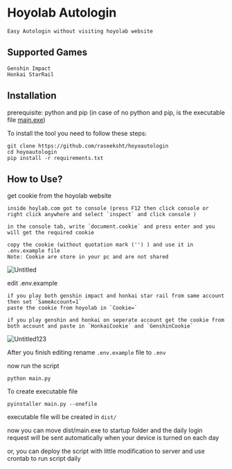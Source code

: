 
# Hoyolab Autologin

    Easy Autologin without visiting hoyolab website

## Supported Games
    Genshin Impact
    Honkai StarRail

## Installation
prerequisite: python and pip (in case of no python and pip, is the executable file [main.exe]([#](https://github.com/raseeksht/hoyoautologin/releases)))

To install the tool you need to follow these steps:
    
    git clone https://github.com/raseeksht/hoyoautologin
    cd hoyoautologin
    pip install -r requirements.txt


## How to Use?
get cookie from the hoyolab website
```
inside hoylab.com got to console (press F12 then click console or right click anywhere and select `inspect` and click console )

in the console tab, write `document.cookie` and press enter and you will get the required cookie

copy the cookie (without quotation mark ('') ) and use it in .env.example file
Note: Cookie are store in your pc and are not shared
```

![Untitled](https://github.com/raseeksht/hoyoautologin/assets/39650487/9e398610-a9a5-4ec3-b281-ce5fb9ffd9b3)

edit .env.example 
```
if you play both genshin impact and honkai star rail from same account then set `SameAccount=1`
paste the cookie from hoyolab in `Cookie=`
```



```
if you play genshin and honkai on seperate account get the cookie from both account and paste in `HonkaiCookie` and `GenshinCookie`
```
![Untitled123](https://github.com/raseeksht/hoyoautologin/assets/39650487/6cb69cc6-b589-487b-a9e1-ff44fa865ee5)


After you finish editing rename `.env.example` file to `.env`


now run the script
```
python main.py
```

To create executable file

```
pyinstaller main.py --onefile
```


executable file will be created in `dist/`

now you can move dist/main.exe to startup folder and the daily login request will be sent automatically when your device is turned on each day

or, you can deploy the script with little modification to server and use crontab to run script daily

